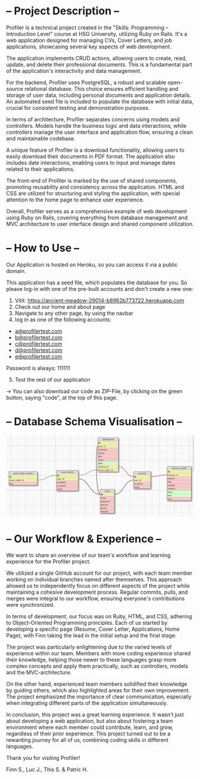 <h1>– Project Description –</h1>

Profiler is a technical project created in the "Skills: Programming – Introduction Level" course at HSG University, utilizing Ruby on Rails. It's a web application designed for managing CVs, Cover Letters, and job applications, showcasing several key aspects of web development.

The application implements CRUD actions, allowing users to create, read, update, and delete their professional documents. This is a fundamental part of the application's interactivity and data management.

For the backend, Profiler uses PostgreSQL, a robust and scalable open-source relational database. This choice ensures efficient handling and storage of user data, including personal documents and application details. An automated seed file is included to populate the database with initial data, crucial for consistent testing and demonstration purposes.

In terms of architecture, Profiler separates concerns using models and controllers. Models handle the business logic and data interactions, while controllers manage the user interface and application flow, ensuring a clean and maintainable codebase.

A unique feature of Profiler is a download functionality, allowing users to easily download their documents in PDF format. The application also includes date interactions, enabling users to input and manage dates related to their applications.

The front-end of Profiler is marked by the use of shared components, promoting reusability and consistency across the application. HTML and CSS are utilized for structuring and styling the application, with special attention to the home page to enhance user experience.

Overall, Profiler serves as a comprehensive example of web development using Ruby on Rails, covering everything from database management and MVC architecture to user interface design and shared component utilization.


<h1>– How to Use –</h1>

Our Application is hosted on Heroku, so you can access it via a public domain.

This application has a seed file, which populates the database for you. So please log-in with one of the pre-built accounts and don't create a new one:

1. Vitit: https://ancient-meadow-29014-b8962b773722.herokuapp.com
2. Check out our home and about page
3. Navigate to any other page, by using the navbar
4. log in as one of the following accounts:

- a@profilertest.com
- b@profilertest.com
- c@profilertest.com
- d@profilertest.com
- e@profilertest.com

Password is always: 111111

5. Test the rest of our application


-> You can also download our code as ZIP-File, by clicking on the green button, saying "code", at the top of this page.


<h1>– Database Schema Visualisation –</h1>

![Alt text](image.png)


<h1>– Our Workflow & Experience –</h1>

We want to share an overview of our team's workflow and learning experience for the Profiler project.

We utilized a single GitHub account for our project, with each team member working on individual branches named after themselves. This approach allowed us to independently focus on different aspects of the project while maintaining a cohesive development process. Regular commits, pulls, and merges were integral to our workflow, ensuring everyone's contributions were synchronized.

In terms of development, our focus was on Ruby, HTML, and CSS, adhering to Object-Oriented Programming principles. Each of us started by developing a specific page (Resume, Cover Letter, Applications, Home Page), with Finn taking the lead in the initial setup and the final stage.

The project was particularly enlightening due to the varied levels of experience within our team. Members with more coding experience shared their knowledge, helping those newer to these languages grasp more complex concepts and apply them practically, such as controllers, models and the MVC-architecture.

On the other hand, experienced team members solidified their knowledge by guiding others, which also highlighted areas for their own improvement. The project emphasized the importance of clear communication, especially when integrating different parts of the application simultaneously.

In conclusion, this project was a great learning experience. It wasn't just about developing a web application, but also about fostering a team environment where each member could contribute, learn, and grow, regardless of their prior experience. This project turned out to be a rewarding journey for all of us, combining coding skills in different languages.


Thank you for visiting Profiler!

Finn S., Luc J., This S. & Patric H.
